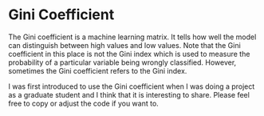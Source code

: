 # Gini Coefficient
The Gini coefficient is a machine learning matrix. It tells how well the model can distinguish between high values and low values.
Note that the Gini coefficient in this place is not the Gini index which is used to measure the probability of a particular variable being wrongly classified. However, sometimes the Gini coefficient refers to the Gini index.


I was first introduced to use the Gini coefficient when I was doing a project as a graduate student and I think that it is interesting to share. Please feel free to copy or adjust the code if you want to.
